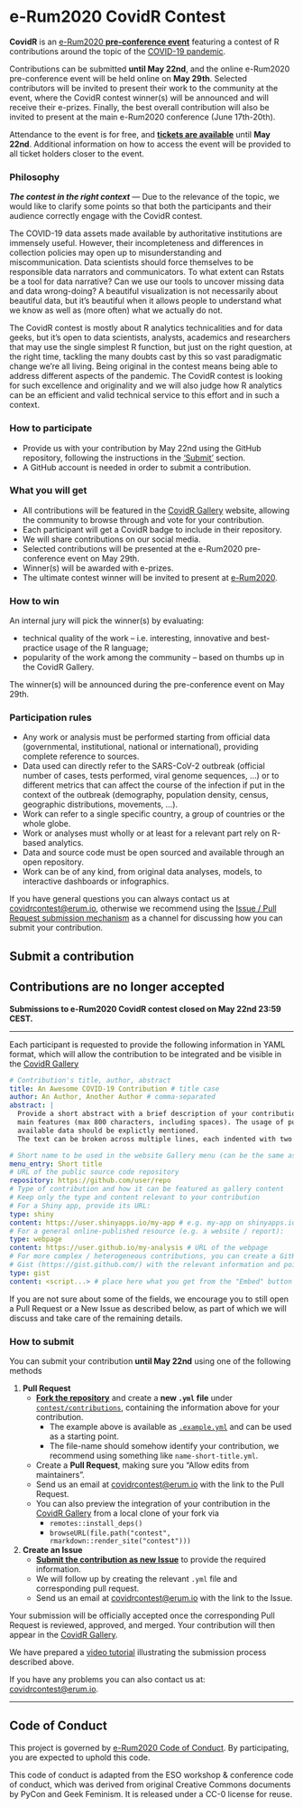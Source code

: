 
# e-Rum2020 CovidR Contest

**CovidR** is an [e-Rum2020 **pre-conference
event**](https://2020.erum.io/covidr-contest/) featuring a contest of R
contributions around the topic of the [COVID-19
pandemic](https://www.who.int/emergencies/diseases/novel-coronavirus-2019).

Contributions can be submitted **until May 22nd**, and the online
e-Rum2020 pre-conference event will be held online on **May 29th**.
Selected contributors will be invited to present their work to the
community at the event, where the CovidR contest winner(s) will be
announced and will receive their e-prizes. Finally, the best overall
contribution will also be invited to present at the main e-Rum2020
conference (June 17th-20th).

Attendance to the event is for free, and [**tickets are
available**](https://www.eventbrite.it/e/covidr-erum-2020-pre-conference-event-tickets-104133026686)
until **May 22nd**. Additional information on how to access the event
will be provided to all ticket holders closer to the event.

### Philosophy

***The contest in the right context*** — Due to the relevance of the
topic, we would like to clarify some points so that both the
participants and their audience correctly engage with the CovidR
contest.

The COVID-19 data assets made available by authoritative institutions
are immensely useful. However, their incompleteness and differences in
collection policies may open up to misunderstanding and
miscommunication. Data scientists should force themselves to be
responsible data narrators and communicators. To what extent can Rstats
be a tool for data narrative? Can we use our tools to uncover missing
data and data wrong-doing? A beautiful visualization is not necessarily
about beautiful data, but it’s beautiful when it allows people to
understand what we know as well as (more often) what we actually do not.

The CovidR contest is mostly about R analytics technicalities and for
data geeks, but it’s open to data scientists, analysts, academics and
researchers that may use the single simplest R function, but just on the
right question, at the right time, tackling the many doubts cast by this
so vast paradigmatic change we’re all living. Being original in the
contest means being able to address different aspects of the pandemic.
The CovidR contest is looking for such excellence and originality and we
will also judge how R analytics can be an efficient and valid technical
service to this effort and in such a context.

### How to participate

  - Provide us with your contribution by May 22nd using the GitHub
    repository, following the instructions in the
    [‘Submit’](#submit-a-contribution) section.
  - A GitHub account is needed in order to submit a contribution.

### What you will get

  - All contributions will be featured in the [CovidR
    Gallery](https://milano-r.github.io/erum2020-covidr-contest)
    website, allowing the community to browse through and vote for your
    contribution.
  - Each participant will get a CovidR badge to include in their
    repository.
  - We will share contributions on our social media.
  - Selected contributions will be presented at the e-Rum2020
    pre-conference event on May 29th.
  - Winner(s) will be awarded with e-prizes.
  - The ultimate contest winner will be invited to present at
    [e-Rum2020](https://2020.erum.io/).

### How to win

An internal jury will pick the winner(s) by evaluating:

  - technical quality of the work – i.e. interesting, innovative and
    best-practice usage of the R language;
  - popularity of the work among the community – based on thumbs up in
    the CovidR Gallery.

The winner(s) will be announced during the pre-conference event on May
29th.

### Participation rules

  - Any work or analysis must be performed starting from official data
    (governmental, institutional, national or international), providing
    complete reference to sources.
  - Data used can directly refer to the SARS-CoV-2 outbreak (official
    number of cases, tests performed, viral genome sequences, …) or to
    different metrics that can affect the course of the infection if put
    in the context of the outbreak (demography, population density,
    census, geographic distributions, movements, …).
  - Work can refer to a single specific country, a group of countries or
    the whole globe.
  - Work or analyses must wholly or at least for a relevant part rely on
    R-based analytics.
  - Data and source code must be open sourced and available through an
    open repository.
  - Work can be of any kind, from original data analyses, models, to
    interactive dashboards or infographics.

If you have general questions you can always contact us at
<covidrcontest@erum.io>, otherwise we recommend using the [Issue / Pull
Request submission mechanism](#submit-a-contribution) as a channel for
discussing how you can submit your contribution.

## Submit a contribution

## Contributions are no longer accepted

**Submissions to e-Rum2020 CovidR contest closed on May 22nd 23:59
CEST.**

-----

Each participant is requested to provide the following information in
YAML format, which will allow the contribution to be integrated and be
visible in the [CovidR
Gallery](https://milano-r.github.io/erum2020-covidr-contest)

``` yaml
# Contribution's title, author, abstract
title: An Awesome COVID-19 Contribution # title case
author: An Author, Another Author # comma-separated
abstract: |
  Provide a short abstract with a brief description of your contribution and its
  main features (max 800 characters, including spaces). The usage of publicly
  available data should be explictly mentioned.
  The text can be broken across multiple lines, each indented with two spaces.

# Short name to be used in the website Gallery menu (can be the same as title)
menu_entry: Short title
# URL of the public source code repository
repository: https://github.com/user/repo
# Type of contribution and how it can be featured as gallery content
# Keep only the type and content relevant to your contribution
# For a Shiny app, provide its URL:
type: shiny
content: https://user.shinyapps.io/my-app # e.g. my-app on shinyapps.io
# For a general online-published resource (e.g. a website / report):
type: webpage
content: https://user.github.io/my-analysis # URL of the webpage
# For more complex / heterogeneous contributions, you can create a GitHub
# Gist (https://gist.github.com/) with the relevant information and pointers:
type: gist
content: <script...> # place here what you get from the "Embed" button
```

If you are not sure about some of the fields, we encourage you to still
open a Pull Request or a New Issue as described below, as part of which
we will discuss and take care of the remaining details.

### How to submit

You can submit your contribution **until May 22nd** using one of the
following methods

1.  **Pull Request**
      - [**Fork the
        repository**](https://github.com/Milano-R/erum2020-covidr-contest/fork)
        and create a **new `.yml` file** under
        [`contest/contributions`](https://github.com/Milano-R/erum2020-covidr-contest/tree/master/contest/contributions),
        containing the information above for your contribution.
          - The example above is available as
            [`.example.yml`](https://github.com/Milano-R/erum2020-covidr-contest/tree/master/contest/contributions/.example.yml)
            and can be used as a starting point.
          - The file-name should somehow identify your contribution, we
            recommend using something like `name-short-title.yml`.
      - Create a **Pull Request**, making sure you “Allow edits from
        maintainers”.
      - Send us an email at <covidrcontest@erum.io> with the link to the
        Pull Request.
      - You can also preview the integration of your contribution in the
        [CovidR
        Gallery](https://milano-r.github.io/erum2020-covidr-contest)
        from a local clone of your fork via
          - `remotes::install_deps()`
          - `browseURL(file.path("contest",
            rmarkdown::render_site("contest")))`
2.  **Create an Issue**
      - [**Submit the contribution as new
        Issue**](https://github.com/Milano-R/erum2020-covidr-contest/issues/new/choose)
        to provide the required information.
      - We will follow up by creating the relevant `.yml` file and
        corresponding pull request.
      - Send us an email at <covidrcontest@erum.io> with the link to the
        Issue.

Your submission will be officially accepted once the corresponding Pull
Request is reviewed, approved, and merged. Your contribution will then
appear in the [CovidR
Gallery](https://milano-r.github.io/erum2020-covidr-contest).

We have prepared a [video tutorial](https://youtu.be/pqrcxRL7AtU)
illustrating the submission process described above.

If you have any problems you can also contact us at:
<covidrcontest@erum.io>.

-----

## Code of Conduct

This project is governed by [e-Rum2020 Code of
Conduct](https://2020.erum.io/about/code-of-conduct). By participating,
you are expected to uphold this code.

This code of conduct is adapted from the ESO workshop & conference code
of conduct, which was derived from original Creative Commons documents
by PyCon and Geek Feminism. It is released under a CC-0 license for
reuse.
